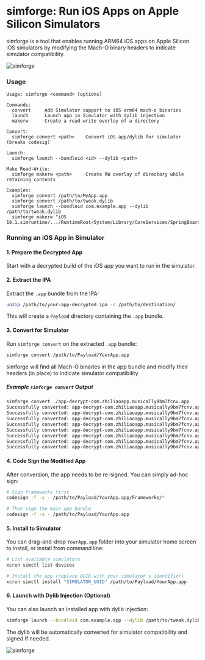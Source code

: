 # simforge: Run iOS Apps on Apple Silicon Simulators

simforge is a tool that enables running ARM64 iOS apps on Apple Silicon iOS simulators by modifying the Mach-O binary headers to indicate simulator compatibility.

![simforge](./simforge.gif)

### Usage

```
Usage: simforge <command> [options]

Commands:
  convert     Add Simulator support to iOS arm64 mach-o binaries
  launch      Launch app in Simulator with dylib injection
  makerw      Create a read-write overlay of a directory

Convert:
  simforge convert <path>    Convert iOS app/dylib for simulator (breaks codesig)

Launch:
  simforge launch --bundleid <id> --dylib <path>

Make Read-Write:
  simforge makerw <path>     Create RW overlay of directory while retaining contents

Examples:
  simforge convert /path/to/MyApp.app
  simforge convert /path/to/tweak.dylib
  simforge launch --bundleid com.example.app --dylib /path/to/tweak.dylib
  simforge makerw "iOS 18.1.simruntime/.../RuntimeRoot/System/Library/CoreServices/SpringBoard.app"
```

### Running an iOS App in Simulator


#### 1. Prepare the Decrypted App

Start with a decrypted build of the iOS app you want to run in the simulator.

#### 2. Extract the IPA

Extract the `.app` bundle from the IPA:

```bash
unzip /path/to/your-app-decrypted.ipa -d /path/to/destination/
```

This will create a `Payload` directory containing the `.app` bundle.

#### 3. Convert for Simulator

Run `simforge convert` on the extracted `.app` bundle:

```bash
simforge convert /path/to/Payload/YourApp.app
```

simforge will find all Mach-O binaries in the app bundle and modify their headers (in place) to indicate simulator compatibility

##### Example `simforge convert` Output

```bash
simforge convert ./app-decrypt-com.zhiliaoapp.musically9bm7fcnv.app
Successfully converted: app-decrypt-com.zhiliaoapp.musically9bm7fcnv.app/PlugIns/AWEVideoWidget.appex/AWEVideoWidget
Successfully converted: app-decrypt-com.zhiliaoapp.musically9bm7fcnv.app/PlugIns/AwemeShareExtension.appex/AwemeShareExtension
Successfully converted: app-decrypt-com.zhiliaoapp.musically9bm7fcnv.app/PlugIns/AwemeBroadcastExtension.appex/AwemeBroadcastExtension
Successfully converted: app-decrypt-com.zhiliaoapp.musically9bm7fcnv.app/PlugIns/AwemeNotificationService.appex/AwemeNotificationService
Successfully converted: app-decrypt-com.zhiliaoapp.musically9bm7fcnv.app/PlugIns/TikTokIntentExtension.appex/TikTokIntentExtension
Successfully converted: app-decrypt-com.zhiliaoapp.musically9bm7fcnv.app/PlugIns/TikTokMessageExtension.appex/TikTokMessageExtension
Successfully converted: app-decrypt-com.zhiliaoapp.musically9bm7fcnv.app/PlugIns/AwemeWidgetExtension.appex/AwemeWidgetExtension
Successfully converted: app-decrypt-com.zhiliaoapp.musically9bm7fcnv.app/TikTok
```

#### 4. Code Sign the Modified App

After conversion, the app needs to be re-signed. You can simply ad-hoc sign:

```bash
# Sign frameworks first
codesign -f -s - /path/to/Payload/YourApp.app/Frameworks/*

# Then sign the main app bundle
codesign -f -s - /path/to/Payload/YourApp.app
```

#### 5. Install to Simulator

You can drag-and-drop `YourApp.app` folder into your simulator home screen to install, or install from command line:

```bash
# List available simulators
xcrun simctl list devices

# Install the app (replace UUID with your simulator's identifier)
xcrun simctl install "SIMULATOR_UUID" /path/to/Payload/YourApp.app
```

#### 6. Launch with Dylib Injection (Optional)

You can also launch an installed app with dylib injection:

```bash
simforge launch --bundleid com.example.app --dylib /path/to/tweak.dylib
```

The dylib will be automatically converted for simulator compatibility and signed if needed.

![simforge](./simforge-launch.gif)